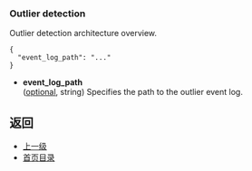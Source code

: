 ### Outlier detection
Outlier detection architecture overview.

```
{
  "event_log_path": "..."
}
```
- **event_log_path**</br>
	([optional](#), string) Specifies the path to the outlier event log.



## 返回
- [上一级](../Clustermanager.md)
- [首页目录](../../README.md)